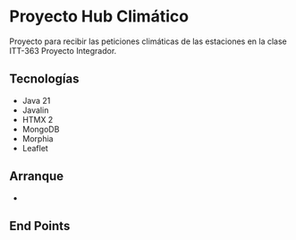 # Proyecto Hub Climático

Proyecto para recibir las peticiones climáticas de las estaciones en la clase ITT-363 Proyecto Integrador.

## Tecnologías

- Java 21
- Javalin
- HTMX 2
- MongoDB
- Morphia
- Leaflet

## Arranque

- 

## End Points

